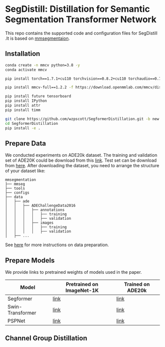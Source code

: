 # SegDistill: Distillation for Semantic Segmentation Transformer Network

This repo contains the supported code and configuration files for SegDistill .It is based on [mmsegmentaion](https://github.com/open-mmlab/mmsegmentation/tree/v0.11.0).

## Installation

```bash
conda create -n mmcv python=3.8 -y
conda activate mmcv

pip install torch==1.7.1+cu110 torchvision==0.8.2+cu110 torchaudio==0.7.2 -f https://download.pytorch.org/whl/torch_stable.html

pip install mmcv-full==1.2.2 -f https://download.openmmlab.com/mmcv/dist/cu110/torch1.7.0/index.html

pip install future tensorboard
pip install IPython
pip install attr
pip install timm

git clone https://github.com/wzpscott/SegformerDistillation.git -b new
cd SegformerDistillation
pip install -e .
```

## Prepare Data

We conducted experiments on ADE20k dataset. The training and validation set of ADE20K could be download from this [link](http://data.csail.mit.edu/places/ADEchallenge/ADEChallengeData2016.zip). Test set can be download from [here](http://data.csail.mit.edu/places/ADEchallenge/release_test.zip). After downloading the dataset, you need to arrange the structure of your dataset like:

```
mmsegmentation
├── mmseg
├── tools
├── configs
├── data
│   ├── ade
│   │   ├── ADEChallengeData2016
│   │   │   ├── annotations
│   │   │   │   ├── training
│   │   │   │   ├── validation
│   │   │   ├── images
│   │   │   │   ├── training
│   │   │   │   ├── validation
│   ├── ...
```

See [here](https://mmsegmentation.readthedocs.io/en/latest/dataset_prepare.html) for more instructions on data preparation.

## Prepare Models

We provide links to pretrained weights of models used in the paper.

| Model            | Pretrained on ImageNet-1K                                    | Trained on ADE20k                                            |
| ---------------- | ------------------------------------------------------------ | ------------------------------------------------------------ |
| Segformer        | [link](https://drive.google.com/drive/folders/1b7bwrInTW4VLEm27YawHOAMSMikga2Ia) | [link](https://drive.google.com/drive/folders/1GAku0G0iR9DsBxCbfENWMJ27c5lYUeQA) |
| Swin-Transformer | [link](https://github.com/SwinTransformer/storage/releases/download/v1.0.1/upernet_swin_base_patch4_window7_512x512.pth) | [link](https://github.com/SwinTransformer/storage/releases/download/v1.0.1/upernet_swin_base_patch4_window7_512x512.pth) |
| PSPNet           | [link](https://download.openmmlab.com/mmsegmentation/v0.5/pspnet/pspnet_r101-d8_512x512_80k_ade20k) | [link](https://download.openmmlab.com/mmsegmentation/v0.5/pspnet/pspnet_r101-d8_512x512_80k_ade20k/pspnet_r101-d8_512x512_80k_ade20k_20200614_031423-b6e782f0.pth) |

## Channel Group Distillation

